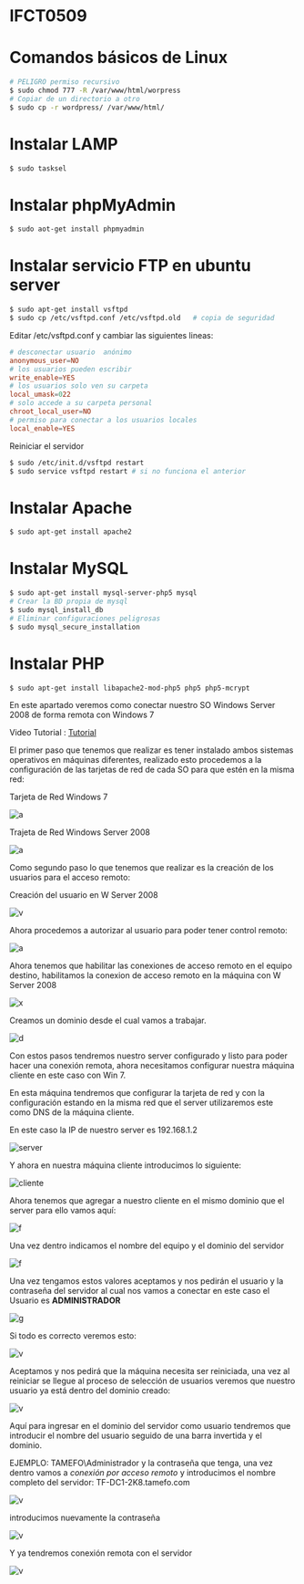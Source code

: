 # IFCT0509

# Comandos básicos de Linux

```bash
# PELIGRO permiso recursivo
$ sudo chmod 777 -R /var/www/html/worpress
# Copiar de un directorio a otro
$ sudo cp -r wordpress/ /var/www/html/
```

# Instalar LAMP
```bash
$ sudo tasksel
```
# Instalar phpMyAdmin
```bash
$ sudo aot-get install phpmyadmin
```

# Instalar servicio FTP en ubuntu server

```bash
$ sudo apt-get install vsftpd
$ sudo cp /etc/vsftpd.conf /etc/vsftpd.old   # copia de seguridad
```
Editar /etc/vsftpd.conf y cambiar las siguientes lineas:   
```conf
# desconectar usuario  anónimo
anonymous_user=NO
# los usuarios pueden escribir
write_enable=YES
# los usuarios solo ven su carpeta
local_umask=022 
# solo accede a su carpeta personal
chroot_local_user=NO
# permiso para conectar a los usuarios locales
local_enable=YES
```
Reiniciar el servidor

```bash
$ sudo /etc/init.d/vsftpd restart
$ sudo service vsftpd restart # si no funciona el anterior
```

# Instalar Apache
```bash
$ sudo apt-get install apache2
```
# Instalar MySQL
```bash
$ sudo apt-get install mysql-server-php5 mysql
# Crear la BD propia de mysql 
$ sudo mysql_install_db
# Eliminar configuraciones peligrosas
$ sudo mysql_secure_installation
```
# Instalar PHP
```bash
$ sudo apt-get install libapache2-mod-php5 php5 php5-mcrypt
```


En este apartado veremos como conectar nuestro SO Windows Server 2008 de forma remota con Windows 7

Video Tutorial : [Tutorial](https://www.youtube.com/watch?v=BdtBy69qaWg)

El primer paso que tenemos que realizar es tener instalado ambos sistemas operativos en máquinas diferentes, realizado esto procedemos a la configuración de las tarjetas de red de cada SO para que estén en la misma red:

Tarjeta de Red Windows 7

![a](http://i.gyazo.com/64733bdcc155899b611afca833e3148b.png)

Trajeta de Red Windows Server 2008

![a](http://i.gyazo.com/edede71721c01e4a8572c1b5c42f80c2.png)

Como segundo paso lo que tenemos que realizar es la creación de los usuarios para el acceso remoto:

Creación del usuario en W Server 2008

![v](http://i.gyazo.com/b505bdc198a6f82bc524707f43732348.png)

Ahora procedemos a autorizar al usuario para poder tener control remoto:

![a](http://i.gyazo.com/2c7a1fc611e9b8f14b14886c6df99cf4.png)

Ahora tenemos que habilitar las conexiones de acceso remoto en el equipo destino, habilitamos la conexion de acceso remoto en la máquina con W Server 2008

![x](http://i.gyazo.com/197abcdeae05e59c9da762b972156893.png)

Creamos un dominio desde el cual vamos a trabajar.

![d](http://i.gyazo.com/76af8f1b1a6854f6d412bd114dc712c0.png)

Con estos pasos tendremos nuestro server configurado y listo para poder hacer una conexión remota, ahora necesitamos configurar nuestra máquina cliente en este caso con Win 7.

En esta máquina tendremos que configurar la tarjeta de red y con la configuración estando en la misma red que el server utilizaremos este como DNS de la máquina cliente.

En este caso la IP de nuestro server es 192.168.1.2

![server](http://i.gyazo.com/5f0a05e36f08901ad96f9c6beb27a5b4.png)

Y ahora en nuestra máquina cliente introducimos lo siguiente: 

![cliente](http://i.gyazo.com/17d82fbbabe5928a0f8f4cdd0dde2ab3.png)

Ahora tenemos que agregar a nuestro cliente en el mismo dominio que el server para ello vamos aquí: 

![f](http://gyazo.com/e0636fe139a66963c434f819156ce684)

Una vez dentro indicamos el nombre del equipo y el dominio del servidor

![f](http://i.gyazo.com/6659c7cba1189a762b93144eedaac3cb.png)


Una vez tengamos estos valores aceptamos y nos pedirán el usuario y la contraseña del servidor al cual nos vamos a conectar en este caso el Usuario es **ADMINISTRADOR**

![g](http://i.gyazo.com/c7db4dbc3d5f046d585e8d0b370aafc8.png)

Si todo es correcto veremos esto:

![v](http://i.gyazo.com/05c97b1355ed8f23c3ff3004dbb136f2.png)

Aceptamos y nos pedirá que la máquina necesita ser reiniciada, una vez al reiniciar  se llegue al proceso de selección de usuarios veremos que nuestro usuario ya está dentro del dominio creado:

![v](http://i.gyazo.com/9f5af02cd57d09ec5cbd6761e851af2d.png)

Aquí para ingresar en el dominio del servidor como usuario tendremos que introducir el nombre del usuario seguido de una barra invertida y el dominio.

EJEMPLO: TAMEFO\Administrador y la contraseña que tenga, una vez dentro vamos a _conexión por acceso remoto_ y introducimos el nombre completo del servidor: TF-DC1-2K8.tamefo.com 

![v](http://i.gyazo.com/aa2787388c8596285b0c3cd071175eec.png)

introducimos nuevamente la contraseña

![v](http://i.gyazo.com/831f9d753e7ed24352cf025da8865cbb.png)

Y ya tendremos conexión remota con el servidor

![v](http://i.gyazo.com/6c8d813315715bd4e1f12d35b81fcfe1.png)











